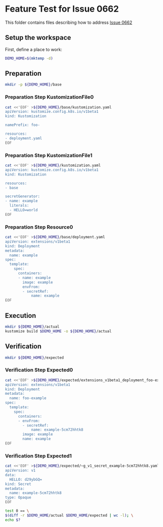 # Feature Test for Issue 0662


This folder contains files describing how to address [Issue 0662](https://github.com/kubernetes-sigs/kustomize/issues/0662)

## Setup the workspace

First, define a place to work:

<!-- @makeWorkplace @test -->
```bash
DEMO_HOME=$(mktemp -d)
```

## Preparation

<!-- @makeDirectories @test -->
```bash
mkdir -p ${DEMO_HOME}/base
```

### Preparation Step KustomizationFile0

<!-- @createKustomizationFile0 @test -->
```bash
cat <<'EOF' >${DEMO_HOME}/base/kustomization.yaml
apiVersion: kustomize.config.k8s.io/v1beta1
kind: Kustomization

namePrefix: foo-

resources:
- deployment.yaml
EOF
```


### Preparation Step KustomizationFile1

<!-- @createKustomizationFile1 @test -->
```bash
cat <<'EOF' >${DEMO_HOME}/kustomization.yaml
apiVersion: kustomize.config.k8s.io/v1beta1
kind: Kustomization

resources:
- base

secretGenerator:
- name: example
  literals:
  - HELLO=world
EOF
```


### Preparation Step Resource0

<!-- @createResource0 @test -->
```bash
cat <<'EOF' >${DEMO_HOME}/base/deployment.yaml
apiVersion: extensions/v1beta1
kind: Deployment
metadata:
  name: example
spec:
  template:
    spec:
      containers:
      - name: example
        image: example
        envFrom:
        - secretRef:
            name: example
EOF
```

## Execution

<!-- @build @test -->
```bash
mkdir ${DEMO_HOME}/actual
kustomize build $DEMO_HOME -o ${DEMO_HOME}/actual
```

## Verification

<!-- @createExpectedDir @test -->
```bash
mkdir ${DEMO_HOME}/expected
```


### Verification Step Expected0

<!-- @createExpected0 @test -->
```bash
cat <<'EOF' >${DEMO_HOME}/expected/extensions_v1beta1_deployment_foo-example.yaml
apiVersion: extensions/v1beta1
kind: Deployment
metadata:
  name: foo-example
spec:
  template:
    spec:
      containers:
      - envFrom:
        - secretRef:
            name: example-5cm72hhtk8
        image: example
        name: example
EOF
```


### Verification Step Expected1

<!-- @createExpected1 @test -->
```bash
cat <<'EOF' >${DEMO_HOME}/expected/~g_v1_secret_example-5cm72hhtk8.yaml
apiVersion: v1
data:
  HELLO: d29ybGQ=
kind: Secret
metadata:
  name: example-5cm72hhtk8
type: Opaque
EOF
```


<!-- @compareActualToExpected @test -->
```bash
test 0 == \
$(diff -r $DEMO_HOME/actual $DEMO_HOME/expected | wc -l); \
echo $?
```

